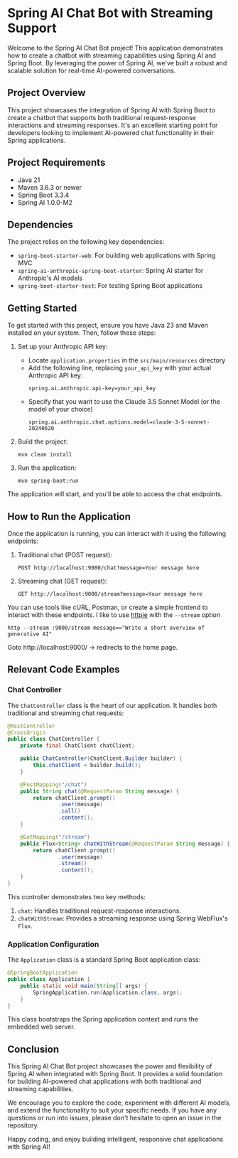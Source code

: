 # Spring AI Chat Bot with Streaming Support

Welcome to the Spring AI Chat Bot project! This application demonstrates how to create a chatbot with streaming capabilities using Spring AI and Spring Boot. By leveraging the power of Spring AI, we've built a robust and scalable solution for real-time AI-powered conversations.



## Project Overview

This project showcases the integration of Spring AI with Spring Boot to create a chatbot that supports both traditional request-response interactions and streaming responses. It's an excellent starting point for developers looking to implement AI-powered chat functionality in their Spring applications.

## Project Requirements

- Java 21
- Maven 3.6.3 or newer
- Spring Boot 3.3.4
- Spring AI 1.0.0-M2

## Dependencies

The project relies on the following key dependencies:

- `spring-boot-starter-web`: For building web applications with Spring MVC
- `spring-ai-anthropic-spring-boot-starter`: Spring AI starter for Anthropic's AI models
- `spring-boot-starter-test`: For testing Spring Boot applications

## Getting Started

To get started with this project, ensure you have Java 23 and Maven installed on your system. Then, follow these steps:

1. Set up your Anthropic API key:
    - Locate `application.properties` in the `src/main/resources` directory
    - Add the following line, replacing `your_api_key` with your actual Anthropic API key:
      ```
      spring.ai.anthropic.api-key=your_api_key
      ```
    - Specify that you want to use the Claude 3.5 Sonnet Model (or the model of your choice)
      ```
      spring.ai.anthropic.chat.options.model=claude-3-5-sonnet-20240620
      ```

2. Build the project:
   ```
   mvn clean install
   ```

3. Run the application:
   ```
   mvn spring-boot:run
   ```

The application will start, and you'll be able to access the chat endpoints.

## How to Run the Application

Once the application is running, you can interact with it using the following endpoints:

1. Traditional chat (POST request):
   ```
   POST http://localhost:9000/chat?message=Your message here
   ```

2. Streaming chat (GET request):
   ```
   GET http://localhost:9000/stream?message=Your message here
   ```

You can use tools like cURL, Postman, or create a simple frontend to interact with these endpoints. I like to use [httpie](https://httpie.io/) with the `--stream` option 

```
http --stream :9000/stream message=="Write a short overview of generative AI"
```

Goto http://localhost:9000/  -> redirects to the home page.

## Relevant Code Examples

### Chat Controller

The `ChatController` class is the heart of our application. It handles both traditional and streaming chat requests:

```java
@RestController
@CrossOrigin
public class ChatController {
    private final ChatClient chatClient;

    public ChatController(ChatClient.Builder builder) {
        this.chatClient = builder.build();
    }

    @PostMapping("/chat")
    public String chat(@RequestParam String message) {
        return chatClient.prompt()
                .user(message)
                .call()
                .content();
    }

    @GetMapping("/stream")
    public Flux<String> chatWithStream(@RequestParam String message) {
        return chatClient.prompt()
                .user(message)
                .stream()
                .content();
    }
}
```

This controller demonstrates two key methods:

1. `chat`: Handles traditional request-response interactions.
2. `chatWithStream`: Provides a streaming response using Spring WebFlux's `Flux`.

### Application Configuration

The `Application` class is a standard Spring Boot application class:

```java
@SpringBootApplication
public class Application {
    public static void main(String[] args) {
        SpringApplication.run(Application.class, args);
    }
}
```

This class bootstraps the Spring application context and runs the embedded web server.

## Conclusion

This Spring AI Chat Bot project showcases the power and flexibility of Spring AI when integrated with Spring Boot. It provides a solid foundation for building AI-powered chat applications with both traditional and streaming capabilities.

We encourage you to explore the code, experiment with different AI models, and extend the functionality to suit your specific needs. If you have any questions or run into issues, please don't hesitate to open an issue in the repository.

Happy coding, and enjoy building intelligent, responsive chat applications with Spring AI!
